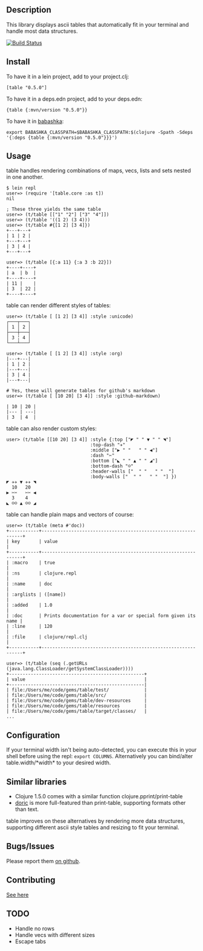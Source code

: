 ## Description

This library displays ascii tables that automatically fit in your terminal and handle most data structures.

[![Build Status](https://travis-ci.org/cldwalker/table.png?branch=master)](https://travis-ci.org/cldwalker/table)

## Install

To have it in a lein project, add to your project.clj:

    [table "0.5.0"]

To have it in a deps.edn project, add to your deps.edn:

    {table {:mvn/version "0.5.0"}}

To have it in [babashka](https://github.com/borkdude/babashka):

    export BABASHKA_CLASSPATH=$BABASHKA_CLASSPATH:$(clojure -Spath -Sdeps '{:deps {table {:mvn/version "0.5.0"}}}')

## Usage

table handles rendering combinations of maps, vecs, lists and sets nested in one another.

    $ lein repl
    user=> (require '[table.core :as t])
    nil

    ; These three yields the same table
    user=> (t/table [["1" "2"] ["3" "4"]])
    user=> (t/table '((1 2) (3 4)))
    user=> (t/table #{[1 2] [3 4]})
    +---+---+
    | 1 | 2 |
    +---+---+
    | 3 | 4 |
    +---+---+

    user=> (t/table [{:a 11} {:a 3 :b 22}])
    +----+----+
    | a  | b  |
    +----+----+
    | 11 |    |
    | 3  | 22 |
    +----+----+

table can render different styles of tables:

    user=> (t/table [ [1 2] [3 4]] :style :unicode)
    ┌───┬───┐
    │ 1 │ 2 │
    ├───┼───┤
    │ 3 ╎ 4 │
    └───┴───┘

    user=> (t/table [ [1 2] [3 4]] :style :org)
    |---+---|
    | 1 | 2 |
    |---+---|
    | 3 | 4 |
    |---+---|

    # Yes, these will generate tables for github's markdown
    user=> (t/table [ [10 20] [3 4]] :style :github-markdown)

    | 10 | 20 |
    |--- | ---|
    | 3  | 4  |

table can also render custom styles:

    user> (t/table [[10 20] [3 4]] :style {:top ["◤ " " ▼ " " ◥"]
                                   :top-dash "✈︎"
                                   :middle ["▶︎ " "   " " ◀︎"]
                                   :dash "✂︎"
                                   :bottom ["◣ " " ▲ " " ◢"]
                                   :bottom-dash "☺︎"
                                   :header-walls ["  " "   " "  "]
                                   :body-walls ["  " "   " "  "] })
    ◤ ✈︎✈︎ ▼ ✈︎✈︎ ◥
      10   20
    ▶︎ ✂︎✂︎   ✂︎✂︎ ◀︎
      3    4
    ◣ ☺︎☺︎ ▲ ☺︎☺︎ ◢

table can handle plain maps and vectors of course:

    user=> (t/table (meta #'doc))
    +-----------+---------------------------------------------------------------+
    | key       | value                                                         |
    +-----------+---------------------------------------------------------------+
    | :macro    | true                                                          |
    | :ns       | clojure.repl                                                  |
    | :name     | doc                                                           |
    | :arglists | ([name])                                                      |
    | :added    | 1.0                                                           |
    | :doc      | Prints documentation for a var or special form given its name |
    | :line     | 120                                                           |
    | :file     | clojure/repl.clj                                              |
    +-----------+---------------------------------------------------------------+

    user=> (t/table (seq (.getURLs (java.lang.ClassLoader/getSystemClassLoader))))
    +--------------------------------------------------+
    | value                                            |
    +--------------------------------------------------|
    | file:/Users/me/code/gems/table/test/             |
    | file:/Users/me/code/gems/table/src/              |
    | file:/Users/me/code/gems/table/dev-resources     |
    | file:/Users/me/code/gems/table/resources         |
    | file:/Users/me/code/gems/table/target/classes/   |
    ...

## Configuration

If your terminal width isn't being auto-detected, you can execute this in your shell before using
the repl: `export COLUMNS`. Alternatively you can bind/alter table.width/\*width\* to your desired
width.

## Similar libraries
* Clojure 1.5.0 comes with a similar function clojure.pprint/print-table
* [doric](https://github.com/joegallo/doric) is more full-featured than print-table, supporting
  formats other than text.

table improves on these alternatives by rendering more data structures, supporting
different ascii style tables and resizing to fit your terminal.

## Bugs/Issues
Please report them [on github](http://github.com/cldwalker/table/issues).

## Contributing
[See here](https://tagaholic.me/contributing.html)

## TODO
* Handle no rows
* Handle vecs with different sizes
* Escape tabs
